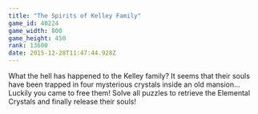 ```yaml
---
title: "The Spirits of Kelley Family"
game_id: 40224
game_width: 800
game_height: 450
rank: 13600
date: 2015-12-28T11:47:44.928Z
---
```

What the hell has happened to the Kelley family?
It seems that their souls have been trapped in four mysterious crystals inside an old mansion...
Luckily you came to free them! 
Solve all puzzles to retrieve the Elemental Crystals and finally release their souls!